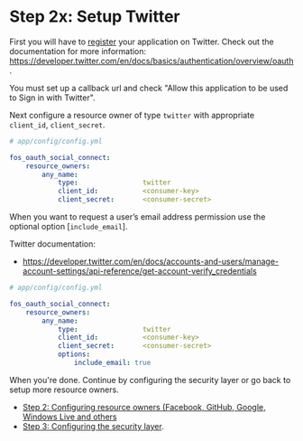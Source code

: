 Step 2x: Setup Twitter
======================
First you will have to [register](https://dev.twitter.com/apps) your application on Twitter. Check out the
documentation for more information: https://developer.twitter.com/en/docs/basics/authentication/overview/oauth.

You must set up a callback url and check "Allow this application to be used to Sign in with Twitter".

Next configure a resource owner of type `twitter` with appropriate
`client_id`, `client_secret`.

```yaml
# app/config/config.yml

fos_oauth_social_connect:
    resource_owners:
        any_name:
            type:                twitter
            client_id:           <consumer-key>
            client_secret:       <consumer-secret>
```

When you want to request a user’s email address permission use
the optional option [`include_email`].

Twitter documentation:
- https://developer.twitter.com/en/docs/accounts-and-users/manage-account-settings/api-reference/get-account-verify_credentials

```yaml
# app/config/config.yml

fos_oauth_social_connect:
    resource_owners:
        any_name:
            type:                twitter
            client_id:           <consumer-key>
            client_secret:       <consumer-secret>
            options:
                include_email: true
```

When you're done. Continue by configuring the security layer or go back to
setup more resource owners.

- [Step 2: Configuring resource owners (Facebook, GitHub, Google, Windows Live and others](../2-configuring_resource_owners.md)
- [Step 3: Configuring the security layer](../3-configuring_the_security_layer.md).

